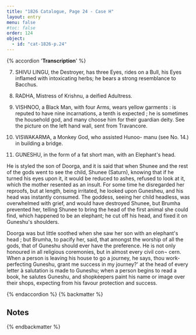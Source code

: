 ```yaml
---
title: "1826 Catalogue, Page 24 - Case H"
layout: entry
menu: false
#toc: false
order: 124
object:
  - id: "cat-1826-p.24"
---
```

{% accordion '**Transcription**' %}

7. SHIVU LINGU, the Destroyer, has three Eyes, rides
on a Bull, his Eyes inflamed with intoxicating herbs;
he bears a strong resemblance to Bacchus.

8. RADHA, Mistress of Krishnu, a deified Adultress.

9. VISHNOO, a Black Man, with four Arms, wears yellow
garments : is reputed to have nine incarnations, a
tenth is expected ; he is sometimes the household god,
and many choose him for their guardian deity.
See the picture on the left hand wall, sent from Travancore.

10. VISWAKARMA, a Monkey God, who assisted Hunoo-
manu (see No. 14.) in building a bridge.

11. GUNESHU, in the form of a fat short man, with an
Elephant's head.

He is styled the son of Doorga, and it is said that when
Shunee and the rest of the gods went to see the child,
Shunee (Saturn), knowing that if he turned his eyes upon
it, it would be reduced to ashes, refused to look at it,
which the mother resented as an insult. For some time
he disregarded her reproofs, but at length, being irritated,
he looked upon Gunesheu, and his head was instantly
consumed. The goddess, seeing her child headless, was
overwhelmed with grief, and would have destroyed
Shunee, but Brumha prevented her, telling Shunee to
bring the head of the first animal she could find, which
happened to be an elephant; he cut off his head, and
fixed it on Guneshu's shoulders.

Doorga was but little soothed when she saw her son with
an elephant's head ; but Brumha, to pacify her, said, that
amongst the worship of all the gods, that of Guneshu
should ever have the preference. He is not only honoured
in all religious coremonies, but in almost every civil con¬
cern. When a person is leaving his house to go a journey,
he says, thou work-perfecting Guneshu, grant me
success in my journey?' at the head of every letter à
salutation is made to Guneshu; when a person begins to
read a book, he salutes Guneshu, and shopkéepers paint
his name or image over their shops, expecting from his
favour protection and success.

{% endaccordion %}
{% backmatter %}

## Notes

{% endbackmatter %}
